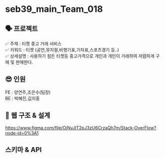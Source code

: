 # seb39_main_Team_018

## 🗣 프로젝트
✅ 주제 : 티켓 중고 거래 서비스<br>
✅ 키워드 : 티켓 (공연,뮤지컬,비행기표,기차표,스포츠경기 등..)<br>
✅ 상세설명 : 사용하기 힘든 티켓등 중고가격으로 개인과 개인이 거래하여 저렴하게 구매 및 판매한다.

## 😎 인원
FE : 양연주,조은수(팀장)<br>
BE : 박혜진,김지홍<br>


## 🗽 웹 구조 & 설계

https://www.figma.com/file/OjNyJIT2pJ3zU6CrzaQh7m/Stack-OverFlow?node-id=0%3A1

## 스키마 & API 
